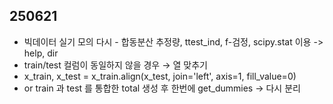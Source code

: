 ## 250621  
- 빅데이터 실기 모의 다시 - 합동분산 추정량, ttest_ind, f-검정, scipy.stat 이용 -> help, dir  
- train/test 컬럼이 동일하지 않을 경우 → 열 맞추기  
- x_train, x_test = x_train.align(x_test, join='left', axis=1, fill_value=0)  
- or  train 과 test 를 통합한 total 생성 후 한번에 get_dummies -> 다시 분리  